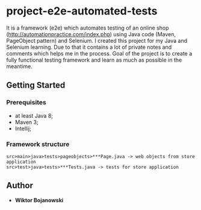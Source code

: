 # project-e2e-automated-tests

It is a framework (e2e) which automates testing of an online shop (http://automationpractice.com/index.php) using Java code (Maven, PageObject pattern) and Selenium.
I created this project for my Java and Selenium learning. Due to that it contains a lot of private notes and comments which helps me in the process.
Goal of the project is to create a fully functional testing framework and learn as much as possible in the meantime.

## Getting Started

### Prerequisites

* at least Java 8;
* Maven 3;
* Intellij;

### Framework structure

```
src>main>java>tests>pageobjects>***Page.java -> web objects from store application
src>test>java>tests>***Tests.java -> tests for store application
```

## Author

* **Wiktor Bojanowski**